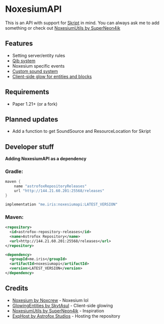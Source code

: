 # NoxesiumAPI
This is an API with support for [Skript](https://github.com/SkriptLang/Skript) in mind. You can always ask me to add something or check out [NoxesiumUtils by SuperNeon4ik](https://github.com/SuperNeon4ik/NoxesiumUtils)

## Features
- Setting server/entity rules
- [Qib system](https://github.com/Noxcrew/noxesium/wiki/Qib-System)
- Noxesium specific events
- [Custom sound system](https://github.com/Noxcrew/noxesium/wiki/Custom-Sounds)
- [Client-side glow for entities and blocks](https://github.com/SkytAsul/GlowingEntities?tab=readme-ov-file#make-entities-glow)

## Requirements
- Paper 1.21+ (or a fork)

## Planned updates
- Add a function to get SoundSource and ResourceLocation for Skript

## Developer stuff
**Adding NoxesiumAPI as a dependency**

### Gradle:
```gradle
maven {
    name "astrofoxRepositoryReleases"
    url "http://144.21.60.201:25568/releases"
}
```
```gradle
implementation "me.iris:noxesiumapi:LATEST_VERSION"
```
### Maven:
```xml
<repository>
  <id>astrofox-repository-releases</id>
  <name>Astrofox Repository</name>
  <url>http://144.21.60.201:25568/releases</url>
</repository>
```
```xml
<dependency>
  <groupId>me.iris</groupId>
  <artifactId>noxesiumapi</artifactId>
  <version>LATEST_VERSION</version>
</dependency>
```

## Credits
- [Noxesium by Noxcrew](https://github.com/Noxcrew/noxesium) - Noxesium lol
- [GlowingEntities by SkytAsul](https://github.com/SkytAsul/GlowingEntities) - Client-side glowing
- [NoxesiumUtils by SuperNeon4ik](https://github.com/SuperNeon4ik/NoxesiumUtils) - Inspiration
- [ExpHost by Astrofox Studios](https://www.exphost.net/) - Hosting the repository
